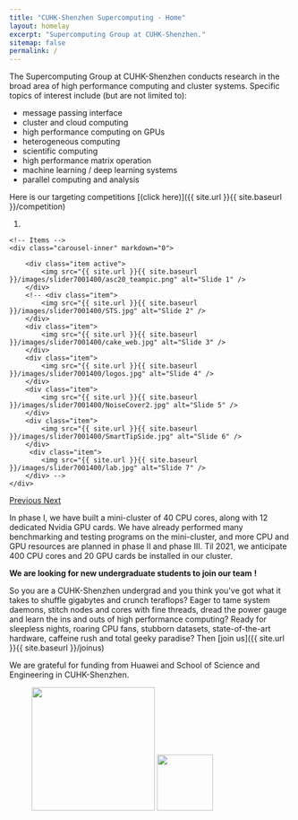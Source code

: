 ```yaml
---
title: "CUHK-Shenzhen Supercomputing - Home"
layout: homelay
excerpt: "Supercomputing Group at CUHK-Shenzhen."
sitemap: false
permalink: /
---
```


The Supercomputing Group at CUHK-Shenzhen conducts research in the broad area of high performance computing and cluster systems. Specific topics of interest include (but are not limited to): 

- message passing interface
- cluster and cloud computing
- high performance computing on GPUs
- heterogeneous computing
- scientific computing
- high performance matrix operation
- machine learning / deep learning systems
- parallel computing and analysis

Here is our targeting competitions [(click here)]({{ site.url }}{{ site.baseurl }}/competition)

<div markdown="0" id="carousel" class="carousel slide" data-ride="carousel" data-interval="5000" data-pause="hover" >
    <!-- Menu -->
    <ol class="carousel-indicators">
        <li data-target="#carousel" data-slide-to="0" class="active"></li>
        <!-- <li data-target="#carousel" data-slide-to="1"></li>
        <li data-target="#carousel" data-slide-to="2"></li>
        <li data-target="#carousel" data-slide-to="3"></li>
        <li data-target="#carousel" data-slide-to="4"></li>
        <li data-target="#carousel" data-slide-to="5"></li>
        <li data-target="#carousel" data-slide-to="6"></li> -->
    </ol>

    <!-- Items -->
    <div class="carousel-inner" markdown="0">

        <div class="item active">
            <img src="{{ site.url }}{{ site.baseurl }}/images/slider7001400/asc20_teampic.png" alt="Slide 1" />
        </div>
        <!-- <div class="item">
            <img src="{{ site.url }}{{ site.baseurl }}/images/slider7001400/STS.jpg" alt="Slide 2" />
        </div>
        <div class="item">
            <img src="{{ site.url }}{{ site.baseurl }}/images/slider7001400/cake_web.jpg" alt="Slide 3" />
        </div>
        <div class="item">
            <img src="{{ site.url }}{{ site.baseurl }}/images/slider7001400/logos.jpg" alt="Slide 4" />
        </div>
        <div class="item">
            <img src="{{ site.url }}{{ site.baseurl }}/images/slider7001400/NoiseCover2.jpg" alt="Slide 5" />
        </div>
        <div class="item">
            <img src="{{ site.url }}{{ site.baseurl }}/images/slider7001400/SmartTipSide.jpg" alt="Slide 6" />
        </div>       
         <div class="item">
            <img src="{{ site.url }}{{ site.baseurl }}/images/slider7001400/lab.jpg" alt="Slide 7" />
        </div> -->
    </div>
  <a class="left carousel-control" href="#carousel" role="button" data-slide="prev">
    <span class="glyphicon glyphicon-chevron-left" aria-hidden="true"></span>
    <span class="sr-only">Previous</span>
  </a>
  <a class="right carousel-control" href="#carousel" role="button" data-slide="next">
    <span class="glyphicon glyphicon-chevron-right" aria-hidden="true"></span>
    <span class="sr-only">Next</span>
  </a>
</div>


In phase I, we have built a mini-cluster of 40 CPU cores, along with 12 dedicated Nvidia GPU cards. We have already performed many benchmarking and testing programs on the mini-cluster, and more CPU and GPU resources are planned in phase II and phase III. Til 2021, we anticipate 400 CPU cores and 20 GPU cards be installed in our cluster. 

 **We are looking for new undergraduate students to join our team**  **!** 

 So you are a CUHK-Shenzhen undergrad and you think you've got what it takes to shuffle gigabytes and crunch teraflops? Eager to tame system daemons, stitch nodes and cores with fine threads, dread the power gauge and learn the ins and outs of high performance computing? Ready for sleepless nights, roaring CPU fans, stubborn datasets, state-of-the-art hardware, caffeine rush and total geeky paradise? Then [join us]({{ site.url }}{{ site.baseurl }}/joinus)

We are grateful for funding from Huawei and School of Science and Engineering in CUHK-Shenzhen. 

<figure class="second">
  <img src="{{ site.url }}{{ site.baseurl }}/images/logopic/cuhksz.png" style="width: 220px">
  <img src="{{ site.url }}{{ site.baseurl }}/images/logopic/huawei.png" style="width: 100px">
</figure>
